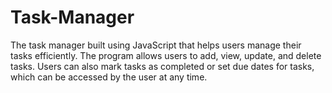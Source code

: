 # Task-Manager
The task manager built using JavaScript that helps users manage their tasks efficiently. The program allows users to add, view, update, and delete tasks. Users can also mark tasks as completed or set due dates for tasks, which can be accessed by the user at any time.
